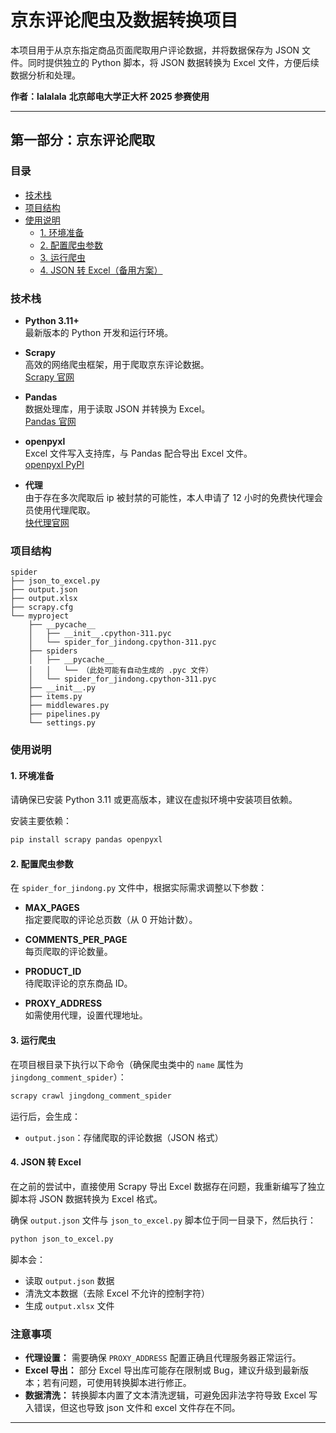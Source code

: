 # 京东评论爬虫及数据转换项目

本项目用于从京东指定商品页面爬取用户评论数据，并将数据保存为 JSON 文件。同时提供独立的 Python 脚本，将 JSON 数据转换为 Excel 文件，方便后续数据分析和处理。

**作者：lalalala**
**北京邮电大学正大杯 2025 参赛使用**

---

## 第一部分：京东评论爬取

### 目录

- [技术栈](#技术栈)
- [项目结构](#项目结构)
- [使用说明](#使用说明)
  - [1. 环境准备](#1-环境准备)
  - [2. 配置爬虫参数](#2-配置爬虫参数)
  - [3. 运行爬虫](#3-运行爬虫)
  - [4. JSON 转 Excel（备用方案）](#4-json-转-excel备用方案)

### 技术栈

- **Python 3.11+**  
  最新版本的 Python 开发和运行环境。

- **Scrapy**  
  高效的网络爬虫框架，用于爬取京东评论数据。  
  [Scrapy 官网](https://scrapy.org/)

- **Pandas**  
  数据处理库，用于读取 JSON 并转换为 Excel。  
  [Pandas 官网](https://pandas.pydata.org/)

- **openpyxl**  
  Excel 文件写入支持库，与 Pandas 配合导出 Excel 文件。  
  [openpyxl PyPI](https://pypi.org/project/openpyxl/)

- **代理**  
  由于存在多次爬取后 ip 被封禁的可能性，本人申请了 12 小时的免费快代理会员使用代理爬取。  
  [快代理官网](https://www.kuaidaili.com/)

### 项目结构

```plaintext
spider
├── json_to_excel.py
├── output.json
├── output.xlsx
├── scrapy.cfg
└── myproject
    ├── __pycache__
    │   ├── __init__.cpython-311.pyc
    │   └── spider_for_jindong.cpython-311.pyc
    ├── spiders
    │   ├── __pycache__
    │   │   └── （此处可能有自动生成的 .pyc 文件）
    │   └── spider_for_jindong.cpython-311.pyc
    ├── __init__.py
    ├── items.py
    ├── middlewares.py
    ├── pipelines.py
    └── settings.py

```

### 使用说明

#### 1. 环境准备

请确保已安装 Python 3.11 或更高版本，建议在虚拟环境中安装项目依赖。

安装主要依赖：

```bash
pip install scrapy pandas openpyxl
```

#### 2. 配置爬虫参数

在 `spider_for_jindong.py` 文件中，根据实际需求调整以下参数：

- **MAX_PAGES**  
  指定要爬取的评论总页数（从 0 开始计数）。

- **COMMENTS_PER_PAGE**  
  每页爬取的评论数量。

- **PRODUCT_ID**  
  待爬取评论的京东商品 ID。

- **PROXY_ADDRESS**  
  如需使用代理，设置代理地址。

#### 3. 运行爬虫

在项目根目录下执行以下命令（确保爬虫类中的 `name` 属性为 `jingdong_comment_spider`）：

```bash
scrapy crawl jingdong_comment_spider
```

运行后，会生成：

- `output.json`：存储爬取的评论数据（JSON 格式）

#### 4. JSON 转 Excel

在之前的尝试中，直接使用 Scrapy 导出 Excel 数据存在问题，我重新编写了独立脚本将 JSON 数据转换为 Excel 格式。

确保 `output.json` 文件与 `json_to_excel.py` 脚本位于同一目录下，然后执行：

```bash
python json_to_excel.py
```

脚本会：

- 读取 `output.json` 数据
- 清洗文本数据（去除 Excel 不允许的控制字符）
- 生成 `output.xlsx` 文件

### 注意事项

- **代理设置：** 需要确保 `PROXY_ADDRESS` 配置正确且代理服务器正常运行。
- **Excel 导出：** 部分 Excel 导出库可能存在限制或 Bug，建议升级到最新版本；若有问题，可使用转换脚本进行修正。
- **数据清洗：** 转换脚本内置了文本清洗逻辑，可避免因非法字符导致 Excel 写入错误，但这也导致 json 文件和 excel 文件存在不同。

---
